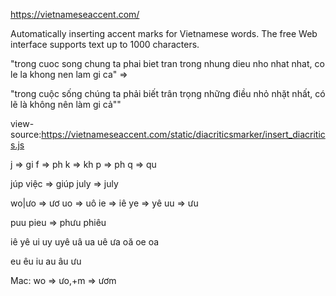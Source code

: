 https://vietnameseaccent.com/

Automatically inserting accent marks for Vietnamese words.
The free Web interface supports text up to 1000 characters.

"trong cuoc song chung ta phai biet tran trong nhung dieu nho nhat nhat, co le la khong nen lam gi ca" =>

"trong cuộc sống chúng ta phải biết trân trọng những điều nhỏ nhặt nhất, có lẽ là không nên làm gi cả""

view-source:https://vietnameseaccent.com/static/diacriticsmarker/insert_diacritics.js

j => gi
f => ph
k => kh
p => ph
q => qu

júp việc => giúp
july => july

wo|ưo => ươ
uo => uô
ie => iê
ye => yê
uu => ưu

puu pieu => phưu phiêu

iê
yê
ui
uy
uyê
uâ
ua
uê
ưa
oă
oe
oa

eu
êu
iu
au
âu
ưu

Mac: wo => ưo,+m => ươm

